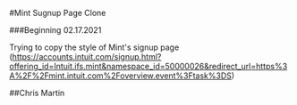 #Mint Sugnup Page Clone

###Beginning 02.17.2021

Trying to copy the style of Mint's signup page (https://accounts.intuit.com/signup.html?offering_id=Intuit.ifs.mint&namespace_id=50000026&redirect_url=https%3A%2F%2Fmint.intuit.com%2Foverview.event%3Ftask%3DS)

##Chris Martin